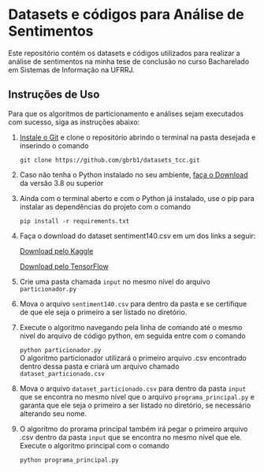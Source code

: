 # Datasets e códigos para Análise de Sentimentos

Este repositório contém os datasets e códigos utilizados para realizar a análise de sentimentos na minha tese de conclusão no curso 
Bacharelado em Sistemas de Informação na UFRRJ.

## Instruções de Uso

Para que os algoritmos de particionamento e análises sejam executados com sucesso, siga as instruções abaixo:

1. [Instale o Git](https://git-scm.com/downloads) e clone o repositório abrindo o terminal na pasta desejada e inserindo o comando

	`git clone https://github.com/gbrb1/datasets_tcc.git`

2. Caso não tenha o Python instalado no seu ambiente, [faça o Download](https://www.python.org/downloads/) da versão 3.8 ou superior
	


3. Ainda com o terminal aberto e com o Python já instalado, use o pip para instalar as dependências do projeto com o comando

	`pip install -r requirements.txt` 

4. Faça o download do dataset sentiment140.csv em um dos links a seguir: 

	[Download pelo Kaggle](https://www.kaggle.com/datasets/kazanova/sentiment140)

	[Download pelo TensorFlow](https://www.tensorflow.org/datasets/catalog/sentiment140)

5. Crie uma pasta chamada `input` no mesmo nível do arquivo `particionador.py` 

6. Mova o arquivo `sentiment140.csv` para dentro da pasta e se certifique de que ele seja o primeiro a ser listado no diretório.

7. Execute o algoritmo navegando pela linha de comando até o mesmo nivel do arquivo de código python, em seguida entre com o comando

	`python particionador.py`   
O algoritmo particionador utilizará o primeiro arquivo .csv encontrado dentro dessa pasta e criará um arquivo chamado `dataset_particionado.csv` 

8. Mova o arquivo `dataset_particionado.csv` para dentro da pasta `input` que se encontra no mesmo nível que o arquivo `programa_principal.py` e garanta 
que ele seja o primeiro a ser listado no diretório, se necessário alterando seu nome.

9. O algoritmo do prorama principal também irá pegar o primeiro arquivo .csv dentro da pasta `input` que se encontra no mesmo nível que ele.
Execute o algoritmo principal com o comando

	`python programa_principal.py` 
